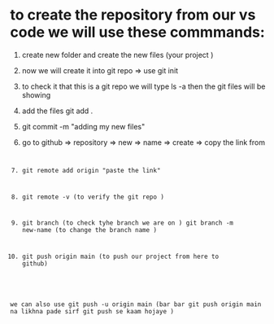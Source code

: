 # to create the repository from our vs code we will use these commmands:

1. create new folder and create the new files (your project ) 

2. now we will create it into git repo 
=> use   git init 

3. to check it that this is a git repo we will type ls -a   then the git files will be showing

4. add the files 
git add .

5. git commit -m "adding my new files"
 
6. go to github => repository => new => name => create => copy the link from <Code>

7. git remote add origin "paste the link"

8. git remote -v    (to verify the git repo )

9. git branch   (to check tyhe branch we are on )
git branch -m new-name  (to change the branch name )

10. git push origin main  (to push our project from here to github)

we can also use 
git push -u origin main    (bar bar git push origin main na likhna pade sirf git push se kaam hojaye )

